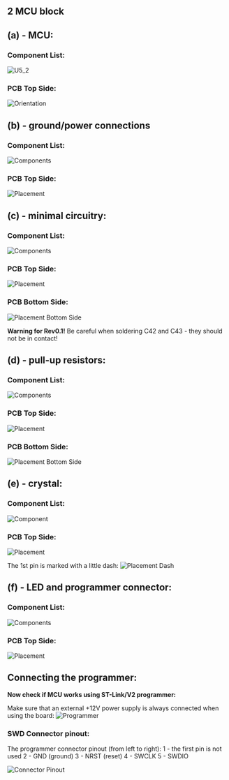 ## 2 MCU block

## (a) - MCU:

### Component List:
![U5_2](Hardware/Prometheus/Prometheus_assembly_2a-comp.jpg)

### PCB Top Side:
![Orientation](Hardware/Prometheus/Prometheus_assembly_2a-pcb.jpg)

## (b) - ground/power connections

### Component List:
![Components](Hardware/Prometheus/prometheus_assembly_2b-comp.jpg)

### PCB Top Side:
![Placement](Hardware/Prometheus/Prometheus_assembly_2b-pcb1.jpg)

## (c) - minimal circuitry:
### Component List:
![Components](Hardware/Prometheus/Prometheus_assembly_2c-comp.jpg)

### PCB Top Side:
![Placement](Hardware/Prometheus/Prometheus_assembly_2c-pcb1.jpg)

### PCB Bottom Side:
![Placement Bottom Side](Hardware/Prometheus/Prometheus_assembly_2c-pcb2.jpg)

**Warning for Rev0.1!** Be careful when soldering C42 and C43 - they should not be in contact!

## (d) - pull-up resistors:
### Component List:
![Components](Hardware/Prometheus/Prometheus_assembly_2d-comp.jpg)

### PCB Top Side:
![Placement](Hardware/Prometheus/Prometheus_assembly_2d-pcb1.jpg)

### PCB Bottom Side:
![Placement Bottom Side](Hardware/Prometheus/Prometheus_assembly_2d-pcb2.jpg)

## (e) - crystal:
### Component List:
![Component](Hardware/Prometheus/Prometheus_assembly_2e-comp.jpg)

### PCB Top Side:
![Placement](Hardware/Prometheus/Prometheus_assembly_2e-pcb.jpg)

The 1st pin is marked with a little dash:
![Placement Dash](Hardware/Prometheus/Prometheus_assembly_2e-pcb-dash.jpg)

## (f) - LED and programmer connector:
### Component List:
![Components](Hardware/Prometheus/Prometheus_assembly_2f-comp.jpg)

### PCB Top Side:
![Placement](Hardware/Prometheus/Prometheus_assembly_2f-pcb.jpg)

## Connecting the programmer:

**Now check if MCU works using ST-Link/V2 programmer:**

Make sure that an external +12V power supply is always connected when using the board:
![Programmer](Hardware/Prometheus/Prometheus_assembly_programmer.jpg)

### SWD Connector pinout:
The programmer connector pinout (from left to right):
1 - the first pin is not used
2 - GND (ground)
3 - NRST (reset)
4 - SWCLK
5 - SWDIO

![Connector Pinout](Hardware/Prometheus/Prometheus_assembly_2f_swd_connector.jpg)
